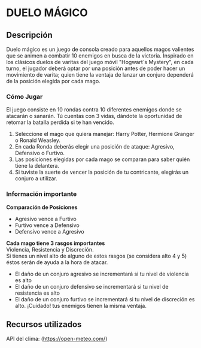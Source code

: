 # DUELO MÁGICO

## Descripción
Duelo mágico es un juego de consola creado para aquellos magos valientes que se animen a combatir 10 enemigos en busca de la victoria. Inspirado en los clásicos duelos de varitas del juego móvil "Hogwart´s Mystery", en cada turno, el jugador deberá optar por una posición antes de poder hacer un movimiento de varita; quien tiene la ventaja de lanzar un conjuro dependerá de la posición elegida por cada mago. 

### Cómo Jugar
El juego consiste en 10 rondas contra 10 diferentes enemigos donde se atacarán o sanarán. Tú cuentas con 3 vidas, dándote la oportunidad de retomar la batalla perdida si te han vencido.
1. Seleccione el mago que quiera manejar: Harry Potter, Hermione Granger o Ronald Weasley.
2. En cada Ronda deberás elegir una posición de ataque: Agresivo, Defensivo o Furtivo.
3. Las posiciones elegidas por cada mago se comparan para saber quién tiene la delantera. 
4. Si tuviste la suerte de vencer la posición de tu contricante, elegirás un conjuro a utilizar.

### Información importante

**Comparación de Posiciones**
- Agresivo vence a Furtivo
- Furtivo vence a Defensivo
- Defensivo vence a Agresivo

**Cada mago tiene 3 rasgos importantes**  <br>
Violencia, Resistencia y Discreción. <br>
Si tienes un nivel alto de alguno de estos rasgos (se considera alto 4 y 5) éstos serán de ayuda a la hora de atacar. 
- El daño de un conjuro agresivo se incrementará si tu nivel de violencia es alto
- El daño de un conjuro defensivo se incrementará si tu nivel de resistencia es alto 
- El daño de un conjuro furtivo se incrementará si tu nivel de discreción es alto.
¡Cuidado! tus enemigos tienen la misma ventaja.


## Recursos utilizados
API del clima: (https://open-meteo.com/)





